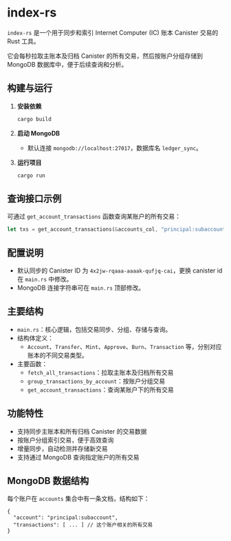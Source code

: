 # index-rs

`index-rs` 是一个用于同步和索引 Internet Computer (IC) 账本 Canister 交易的 Rust 工具。

它会每秒拉取主账本及归档 Canister 的所有交易，然后按账户分组存储到 MongoDB 数据库中，便于后续查询和分析。

## 构建与运行

1. **安装依赖**

   ```bash
   cargo build
   ```

2. **启动 MongoDB**

   - 默认连接 `mongodb://localhost:27017`，数据库名 `ledger_sync`。

3. **运行项目**

   ```bash
   cargo run
   ```

## 查询接口示例

可通过 `get_account_transactions` 函数查询某账户的所有交易：

```rust
let txs = get_account_transactions(&accounts_col, "principal:subaccount").await?;
```

## 配置说明

- 默认同步的 Canister ID 为 `4x2jw-rqaaa-aaaak-qufjq-cai`，更换 canister id 在 `main.rs` 中修改。
- MongoDB 连接字符串可在 `main.rs` 顶部修改。

## 主要结构

- `main.rs`：核心逻辑，包括交易同步、分组、存储与查询。
- 结构体定义：
  - `Account`、`Transfer`、`Mint`、`Approve`、`Burn`、`Transaction` 等，分别对应账本的不同交易类型。
- 主要函数：
  - `fetch_all_transactions`：拉取主账本及归档所有交易
  - `group_transactions_by_account`：按账户分组交易
  - `get_account_transactions`：查询某账户下的所有交易

## 功能特性

- 支持同步主账本和所有归档 Canister 的交易数据
- 按账户分组索引交易，便于高效查询
- 增量同步，自动检测并存储新交易
- 支持通过 MongoDB 查询指定账户的所有交易

## MongoDB 数据结构

每个账户在 `accounts` 集合中有一条文档，结构如下：

```
{
  "account": "principal:subaccount",
  "transactions": [ ... ] // 这个账户相关的所有交易
}
```
